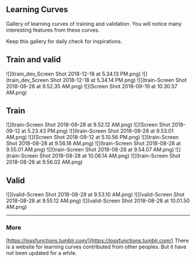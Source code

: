 ## Learning Curves

Gallery of learning curves of training and validation. You will notice many interesting features from these curves. 

Keep this gallery for daily check for inspirations.

## Train and valid
![](train_dev_Screen Shot 2018-12-18 at 5.34.13 PM.png)
![](train_dev_Screen Shot 2018-12-18 at 5.34.14 PM.png)
![](train-Screen Shot 2018-08-28 at 9.52.35 AM.png)
![](Screen Shot 2018-09-19 at 10.30.57 AM.png)

## Train
![](train-Screen Shot 2018-08-28 at 9.52.12 AM.png)
![](Screen Shot 2018-09-12 at 5.23.43 PM.png)
![](train-Screen Shot 2018-08-28 at 9.53.01 AM.png)
![](Screen Shot 2018-09-12 at 5.10.56 PM.png)
![](train-Screen Shot 2018-08-28 at 9.56.18 AM.png)
![](train-Screen Shot 2018-08-28 at 9.55.01 AM.png)
![](train-Screen Shot 2018-08-28 at 9.54.07 AM.png)
![](train-Screen Shot 2018-08-28 at 10.06.14 AM.png)
![](train-Screen Shot 2018-08-28 at 9.56.02 AM.png)

## Valid
![](valid-Screen Shot 2018-08-28 at 9.53.10 AM.png)
![](valid-Screen Shot 2018-08-28 at 9.55.12 AM.png)
![](valid-Screen Shot 2018-08-28 at 10.01.50 AM.png)

----
### More
[https://lossfunctions.tumblr.com/](https://lossfunctions.tumblr.com/) There is a website for learning curves contributed from other peoples. But it have not been updated for a while.